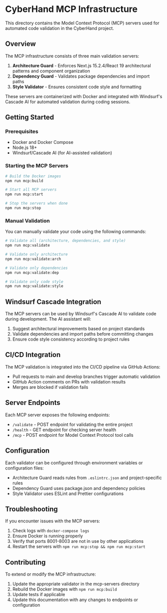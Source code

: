 # CyberHand MCP Infrastructure

This directory contains the Model Context Protocol (MCP) servers used for automated code validation in the CyberHand project.

## Overview

The MCP infrastructure consists of three main validation servers:

1. **Architecture Guard** - Enforces Next.js 15.2.4/React 19 architectural patterns and component organization
2. **Dependency Guard** - Validates package dependencies and import paths
3. **Style Validator** - Ensures consistent code style and formatting

These servers are containerized with Docker and integrated with Windsurf's Cascade AI for automated validation during coding sessions.

## Getting Started

### Prerequisites

- Docker and Docker Compose
- Node.js 18+
- Windsurf/Cascade AI (for AI-assisted validation)

### Starting the MCP Servers

```bash
# Build the Docker images
npm run mcp:build

# Start all MCP servers
npm run mcp:start

# Stop the servers when done
npm run mcp:stop
```

### Manual Validation

You can manually validate your code using the following commands:

```bash
# Validate all (architecture, dependencies, and style)
npm run mcp:validate

# Validate only architecture
npm run mcp:validate:arch

# Validate only dependencies
npm run mcp:validate:dep

# Validate only code style
npm run mcp:validate:style
```

## Windsurf Cascade Integration

The MCP servers can be used by Windsurf's Cascade AI to validate code during development. The AI assistant will:

1. Suggest architectural improvements based on project standards
2. Validate dependencies and import paths before committing changes
3. Ensure code style consistency according to project rules

## CI/CD Integration

The MCP validation is integrated into the CI/CD pipeline via GitHub Actions:

- Pull requests to main and develop branches trigger automatic validation
- GitHub Action comments on PRs with validation results
- Merges are blocked if validation fails

## Server Endpoints

Each MCP server exposes the following endpoints:

- `/validate` - POST endpoint for validating the entire project
- `/health` - GET endpoint for checking server health
- `/mcp` - POST endpoint for Model Context Protocol tool calls

## Configuration

Each validator can be configured through environment variables or configuration files:

- Architecture Guard reads rules from `.eslintrc.json` and project-specific rules
- Dependency Guard uses package.json and dependency policies
- Style Validator uses ESLint and Prettier configurations

## Troubleshooting

If you encounter issues with the MCP servers:

1. Check logs with `docker-compose logs`
2. Ensure Docker is running properly
3. Verify that ports 8001-8003 are not in use by other applications
4. Restart the servers with `npm run mcp:stop && npm run mcp:start`

## Contributing

To extend or modify the MCP infrastructure:

1. Update the appropriate validator in the mcp-servers directory
2. Rebuild the Docker images with `npm run mcp:build`
3. Update tests if applicable
4. Update this documentation with any changes to endpoints or configuration
